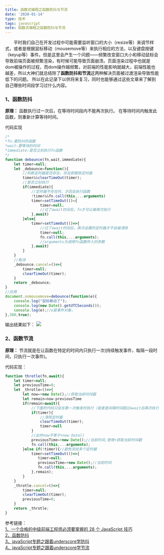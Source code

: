 ```yaml
---
title: 函数式编程之函数防抖与节流
date: '2020-01-14'
type: 技术
tags: javascript
note: 函数式编程之函数防抖与节流
---
```


&#8195;&#8195;平时我们自己在开发过程中可能需要监听窗口的大小（resize等）来调节样式，或者是根据鼠标移动（mousemove等）来执行相应的方法，以及键盘按键（keyup等）事件。但是这里会产生一个问题——频繁改变窗口大小和移动鼠标会导致前端页面被频繁渲染，有时候可能导致页面崩溃。页面渲染过程中也就是dom被操作的过程，而dom操作越频繁，对前端的性能影响就越大，前端性能也越差，所以大神们就总结除了**函数防抖和节流**这两种解决页面被过渡渲染导致性能低下的问题。 所以在此记录下以供将来复习，同时也能够通过这些文章来了解到自己哪些时间段学习过什么内容。   

<h3>1、函数防抖</h3>

**原理：** 函数执行过一次后，在等待时间段内不能再次执行。
 在等待时间内触发此函数，则重新计算等待时间。

 代码实现

```js
/*
*fn:要防抖的函数
*wait:要等待的时间
*immediate:是否立刻执行fn函数
*/
function debounce(fn,wait,immediate){
    let timer=null; 
    let _debounce=function(){
        //判断定时器是否存在，存在即删除定时器
        timer&&clearTimeOut(timer);
        //是否立刻执行
        if(immediate){
            //定时器不存在时，才回去执行函数
            !timer&&fn.call(this,...arguments)
            timer=setTimeOut(()={
                timer=null;
                //过了await时间后，fn才可以被再次执行
            },await)
        }else{
            timer=setTimeOut(()=>{
                //过了await时间后，再次设置的定时器才不会被清除
                timer=null;
                fn.call(this,...arguments);
                //arguments为调用fn函数传入的参数
            },await)
        }
    }
    //取消
    _debounce.cancel=()=>{
        timer=null;
        clearTimeOut(timer);
    }
    return _debounce;
}
//应用
document.onmousemove=debounce(function(e){
    console.log("鼠标移动了");
    console.log(new Date().getUTCSeconds());
    console.log(e);//e是事件对象，
},300,true);
```
输出结果如下：
![](https://user-gold-cdn.xitu.io/2019/6/8/16b353e03bb4717d?w=941&h=100&f=png&s=12514)

<h3>2、函数节流</h3>

**原理：** 节流就是在让函数在特定的时间内只执行一次(持续触发事件，每隔一段时间，只执行一次事件)。  

代码实现：
```js
function throtle(fn,await){
    let timer=null;
    let previousTime=0;
    let _throtle=()=>{
        let now=+new Date();//获取当前时间戳
        let remain=now-previousTime
        if(remain>await){
            //下面的代码只会在第一次触发时执行（或者是间隔时间超过await后再次执行）
            if(timer){
                //清除定时器
                clearTimeOut(timer);
                timer=null
            }
            //此时now不等于+new Date()
            previousTime=+new Date();//当前时间,使用+获取当前时间戳
            fn.call(this,...arguments);
        }else if(!timer){//避免添加多个定时器
            timer=setTimeOut(()=>{
               timer=null;
               previousTime=+new Date();//当前时间
               fn.call(this,...arguments);
            },remain);
        }
    }
    _throtle.cancel=()=>{
        timer=null;
        clearTimeOut(timer);
        previousTime=0;
    }
    return _throtle;
}
```

参考链接：  
[1、一个合格的中级前端工程师必须要掌握的 28 个 JavaScript 技巧](https://juejin.im/post/5cef46226fb9a07eaf2b7516)  
[2、函数防抖](https://www.jianshu.com/p/3e8e31f99639)   
[3、javaScript专题之跟着underscore学防抖](https://github.com/mqyqingfeng/Blog/issues/22)     
[4、javaScript专题之跟着underscore学节流](https://github.com/mqyqingfeng/Blog/issues/26)
<Valine></Valine>